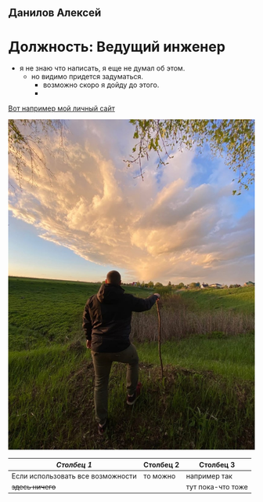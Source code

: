 ## Данилов Алексей

# Должность: Ведущий инженер

- я не знаю что написать, я еще не думал об этом.
    - но видимо придется задуматься.
        - возможно скоро я дойду до этого.
        - 
[Вот например мой личный сайт](https://aleksey8205.github.io/Misbroiler/ "Сайт на доработке")

![Фото](https://github.com/Aleksey8205/Git-ME/blob/main/me.jpg)

|***Столбец 1***|__Столбец 2__|__Столбец 3__|
|-|--------|---|
|Если использовать все возможности|то можно|например так|
|~~здесь ничего~~| |тут пока-что тоже|